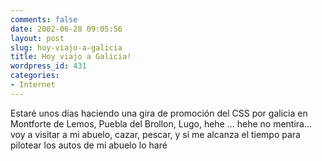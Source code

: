 ```yaml
---
comments: false
date: 2002-06-28 09:05:56
layout: post
slug: hoy-viajo-a-galicia
title: Hoy viajo a Galicia!
wordpress_id: 431
categories:
- Internet
---
```


Estaré unos días haciendo una gira de promoción del CSS por galicia en Montforte de Lemos, Puebla del Brollon, Lugo, hehe … hehe no mentira… voy a visitar a mi abuelo, cazar, pescar, y si me alcanza el tiempo para pilotear los autos de mi abuelo lo haré




 
